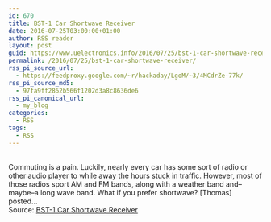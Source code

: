```yaml
---
id: 670
title: BST-1 Car Shortwave Receiver
date: 2016-07-25T03:00:00+01:00
author: RSS reader
layout: post
guid: https://www.uelectronics.info/2016/07/25/bst-1-car-shortwave-receiver/
permalink: /2016/07/25/bst-1-car-shortwave-receiver/
rss_pi_source_url:
  - https://feedproxy.google.com/~r/hackaday/LgoM/~3/4MCdrZe-77k/
rss_pi_source_md5:
  - 97fa9ff2862b566f1202d3a8c8636de6
rss_pi_canonical_url:
  - my_blog
categories:
  - RSS
tags:
  - RSS
---
```

&#013;  
Commuting is a pain. Luckily, nearly every car has some sort of radio or other audio player to while away the hours stuck in traffic. However, most of those radios sport AM and FM bands, along with a weather band and–maybe–a long wave band. What if you prefer shortwave? [Thomas] posted…&#013;  
Source: <a href="https://feedproxy.google.com/~r/hackaday/LgoM/~3/4MCdrZe-77k/" target="_blank">BST-1 Car Shortwave Receiver</a>